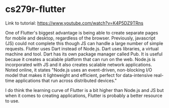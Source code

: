# cs279r-flutter

Link to tutorial: https://www.youtube.com/watch?v=K4P5DZ9TRns

One of Flutter's biggest advantage is being able to create separate pages for mobile and desktop, regardless of the browser. Previously, javascript (JS) could not complete this though JS can handle a large number of simple requests. Flutter uses Dart instead of Node.js. Dart uses libraries, a virtual machine and tool. Dart has its own package manager called Pub. It is useful becaue it creates a scalable platform that can run on the web. Node.js is incorporated with JS and it also creates scalable network applications. Noted online, it states "Node.js uses an event-driven, non-blocking I/O model that makes it lightweight and efficient, perfect for data-intensive real-time applications that run across distributed devices."

I do think the learning curve of Flutter is a bit higher than Node.js and JS but when it comes to creating applications, Flutter is probably a better resource to use.